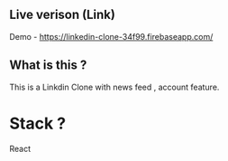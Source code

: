 ## Live verison (Link) 

Demo - https://linkedin-clone-34f99.firebaseapp.com/

## What is this ? 

This is a Linkdin Clone with news feed , account feature.

# Stack ? 

React